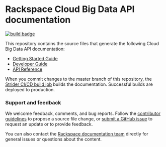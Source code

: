 # Rackspace Cloud Big Data API documentation

[![build badge](https://build.developer.rackspace.com/rackerlabs/docs-cloud-big-data/badge?branch=master)](https://build.developer.rackspace.com/rackerlabs/docs-cloud-big-data/)

This repository contains the source files that generate the following Cloud Big
Data API documentation:

* [Getting Started Guide](https://developer.rackspace.com/docs/cloud-big-data/v2/developer-guide/##getting-started)
* [Developer Guide](https://developer.rackspace.com/docs/cloud-big-data/v2/developer-guide/#document-developer-guide)
* [API Reference](https://developer.rackspace.com/docs/cloud-big-data/v2/developer-guide/#api-reference)

When you commit changes to the master branch of this repository, the
[Strider CI/CD build job](https://build.developer.rackspace.com/rackerlabs/docs-cloud-big-data/)
builds the documentation. Successful builds are deployed to production.

### Support and feedback

We welcome feedback, comments, and bug reports. Follow the
[contributor guidelines](../CONTRIBUTING.md)
to propose a source file change, or [submit a GitHub issue](https://github.com/rackerlabs/docs-cloud-big-data/issues/new)
to request an update or to provide feedback.

You can also contact the
[Rackspace documentation team](mailto:devdoc@rackspace.com) directly for
general issues or questions about the content.
